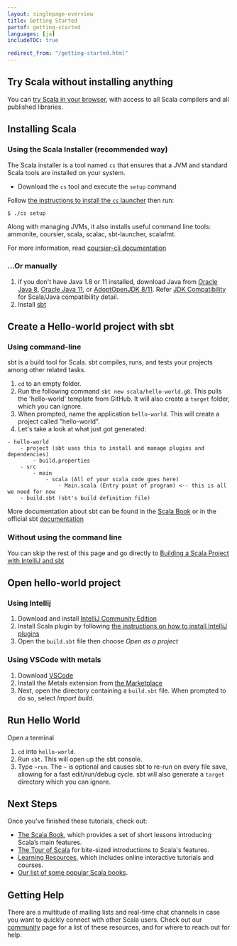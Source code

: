 ```yaml
---
layout: singlepage-overview
title: Getting Started
partof: getting-started
languages: [ja]
includeTOC: true

redirect_from: "/getting-started.html"
---
```

## Try Scala without installing anything 
You can [try Scala in your browser](https://scastie.scala-lang.org/MHc7C9iiTbGfeSAvg8CKAA), with access to all Scala compilers and 
all published libraries.

##  Installing Scala
### Using the Scala Installer (recommended way)
The Scala installer is a tool named `cs` that ensures that a JVM and standard Scala tools are installed on your system.  

* Download the `cs` tool and execute the `setup` command

<div class="main-download">
    <div id="download-step-one">
        <p>Follow <a href="https://get-coursier.io/docs/cli-overview.html#install-native-launcher" target="_blank">the instructions to install the <code>cs</code> launcher</a> then run:</p>
        <p><code>$ ./cs setup</code></p>
    </div>
</div>


Along with managing JVMs, it also installs useful command line tools: 
ammonite, coursier, scala, scalac, sbt-launcher, scalafmt.

For more information, read [coursier-cli documentation](https://get-coursier.io/docs/cli-overview)

### ...Or manually
1. if you don't have Java 1.8 or 11 installed, download 
Java from [Oracle Java 8](https://www.oracle.com/java/technologies/javase-jdk8-downloads.html), [
Oracle Java 11](https://www.oracle.com/java/technologies/javase-jdk11-downloads.html), 
or [AdoptOpenJDK 8/11](https://adoptopenjdk.net/). Refer [JDK Compatibility](/overviews/jdk-compatibility/overview.html) for Scala/Java compatibility detail.
1. Install [sbt](https://www.scala-sbt.org/download.html)


## Create a Hello-world project with sbt
### Using command-line
sbt is a build tool for Scala. sbt compiles, runs, 
and tests your projects among other related tasks.

1. `cd` to an empty folder.
1. Run the following command `sbt new scala/hello-world.g8`.
This pulls the 'hello-world' template from GitHub.
It will also create a `target` folder, which you can ignore.
1. When prompted, name the application `hello-world`. This will
create a project called "hello-world".
1. Let's take a look at what just got generated:

```
- hello-world
    - project (sbt uses this to install and manage plugins and dependencies)
        - build.properties
    - src
        - main
            - scala (All of your scala code goes here)
                - Main.scala (Entry point of program) <-- this is all we need for now
    - build.sbt (sbt's build definition file)
```

More documentation about sbt can be found in the [Scala Book](/overviews/scala-book/scala-build-tool-sbt.html) 
or in the official sbt [documentation](https://www.scala-sbt.org/1.x/docs/index.html)

### Without using the command line
You can skip the rest of this page and go directly to [Building a Scala Project with IntelliJ and sbt](/getting-started/intellij-track/building-a-scala-project-with-intellij-and-sbt.html#next-steps)


## Open hello-world project
### Using Intellij
1. Download and install [IntelliJ Community Edition](https://www.jetbrains.com/idea/download/)
1. Install Scala plugin by following [the instructions on how to install IntelliJ plugins](https://www.jetbrains.com/help/idea/managing-plugins.html)
1. Open the `build.sbt` file then choose *Open as a project*

### Using VSCode with metals 
1. Download [VSCode](https://code.visualstudio.com/Download)
1. Install the Metals extension from [the Marketplace](https://marketplace.visualstudio.com/items?itemName=scalameta.metals)
1. Next, open the directory containing a `build.sbt` file. When prompted to do so, select *Import build*.

## Run Hello World
Open a terminal
1. `cd` into `hello-world`.
1. Run `sbt`. This will open up the sbt console.
1. Type `~run`. The `~` is optional and causes sbt to re-run on every file save,
allowing for a fast edit/run/debug cycle. sbt will also generate a `target` directory
which you can ignore.


## Next Steps
Once you've finished these tutorials, check out:

* [The Scala Book](/overviews/scala-book/introduction.html), which provides a set of short lessons introducing Scala’s main features.
* [The Tour of Scala](/tour/tour-of-scala.html) for bite-sized introductions to Scala's features.
* [Learning Resources](/learn.html), which includes online interactive tutorials and courses.
* [Our list of some popular Scala books](/books.html).

## Getting Help
There are a multitude of mailing lists and real-time chat channels in case you want to quickly connect with other Scala users. Check out our [community](https://scala-lang.org/community/) page for a list of these resources, and for where to reach out for help.

<!-- Hidden elements whose content are used to provide OS-specific download instructions.
 -- This is handled in `resources/js/functions.js`.
 --> 
<div style="display:none" id="stepOne-linux">
       <code class="hljs">$ curl -Lo cs https://git.io/coursier-cli-linux && chmod +x cs && ./cs setup </code> <br>
</div>
 
<div style="display:none" id="stepOne-unix">
    <p>Follow <a href="https://get-coursier.io/docs/cli-overview.html#install-native-launcher" target="_blank">the instructions to install the <code>cs</code> launcher</a> then run:</p>
    <p><code>$ ./cs setup</code></p>
</div>
 
<div style="display:none" id="stepOne-osx">
    <div class="highlight">
        <code class="hljs">$ brew install coursier/formulas/coursier && cs setup </code> <br>
    </div>
    <p>Alternatively, if you don't use Homebrew</p>
    <div class="highlight">
        <code class="hljs">$ curl -Lo cs https://git.io/coursier-cli-macos && chmod +x cs &&  (xattr -d com.apple.quarantine cs || true) && ./cs  setup </code> <br>
    </div>
</div>
  
<div style="display:none" id="stepOne-windows">
    <p>Download and execute <a href="https://git.io/coursier-cli-windows-exe">the Scala installer for Windows</a> based on coursier</p>
</div>

